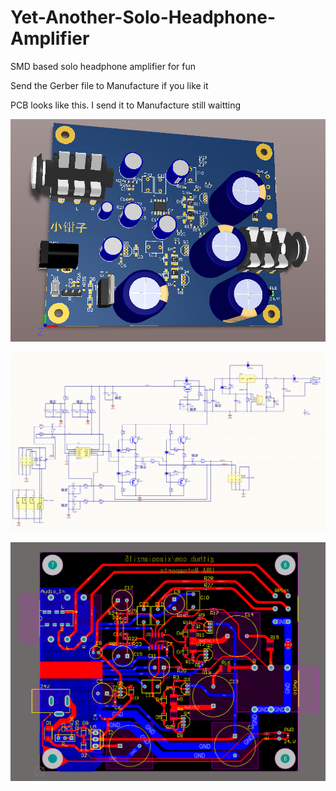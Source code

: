 # Yet-Another-Solo-Headphone-Amplifier
SMD based solo headphone amplifier for fun

Send the Gerber file to Manufacture if you like it 

PCB looks like this. I send it to Manufacture still waitting



![image](https://github.com/xiaoqianzi15/Yet-Another-Solo-Headphone-Amplifier/blob/master/PCB.png)       


![image](https://github.com/xiaoqianzi15/Yet-Another-Solo-Headphone-Amplifier/blob/master/SCH.png)      


![image](https://github.com/xiaoqianzi15/Yet-Another-Solo-Headphone-Amplifier/blob/master/PCB2D.png)       

